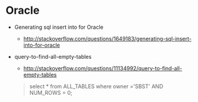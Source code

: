 # Oracle

* Generating sql insert into for Oracle
  * http://stackoverflow.com/questions/1649183/generating-sql-insert-into-for-oracle
* query-to-find-all-empty-tables
  * http://stackoverflow.com/questions/11134992/query-to-find-all-empty-tables
  
  > select * from ALL_TABLES where owner ='SBST' AND NUM_ROWS = 0;
